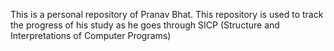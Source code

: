 This is a personal repository of Pranav Bhat. This repository is used to track the progress of his study as he goes through SICP (Structure and Interpretations of Computer Programs)
